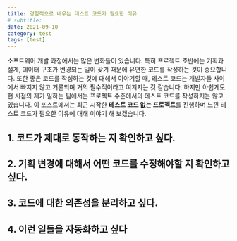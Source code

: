 ```yaml
---
title: 경험적으로 배우는 테스트 코드가 필요한 이유
# subtitle:
date: 2021-09-10
category: test
tags: [test]
---
```


소프트웨어 개발 과정에서는 많은 변화들이 있습니다. 특히 프로젝트 초반에는 기획과 설계, 데이터 구조가 변경되는 일이 잦기 때문에 유연한 코드를 작성하는 것이 중요합니다. 또한 좋은 코드를 작성하는 것에 대해서 이야기할 때, 테스트 코드는 개발자들 사이에서 빠지지 않고 거론되며 거의 필수적이라고 여겨지는 것 같습니다. 하지만 아쉽게도 현 시점의 제가 일하는 팀에서는 프로젝트 수준에서의 테스트 코드를 작성하지는 않고 있습니다. 이 포스트에서는 최근 시작한 **테스트 코드 없는 프로젝트**를 진행하며 느낀 테스트 코드가 필요한 이유에 대해 이야기 해 보겠습니다.

## 1. 코드가 제대로 동작하는 지 확인하고 싶다.



## 2. 기획 변경에 대해서 어떤 코드를 수정해야할 지 확인하고 싶다.



## 3. 코드에 대한 의존성을 분리하고 싶다.



## 4. 이런 일들을 자동화하고 싶다



